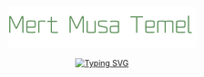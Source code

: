 <!-- ### Mert Musa Temel -->

<p align="center">
  <a href="https://github.com/mmtemel">
    <img src="https://github.com/mmtemel/mmtemel/blob/ad66a0804c6fb312b387c298f59eefc9a08a8484/b9dc5440ee13905b5582945f27033763.png" alt="Mert Musa Temel" />
  </a>
</p>

<!-- https://github.com/DenverCoder1/readme-typing-svg -->
<p align="center">
 <a href="https://www.linkedin.com/in/mert-musa-temel-a86640121/">
   <img src="https://readme-typing-svg.demolab.com?font=montserrat&size=24&pause=1000&color=BBDFC5&center=true&width=550&lines=C%2FC%2B%2B+developer%2Flearner+at+Ecole+42;Former+automation+project+engineer;Electronics+and+Telecommunication+Engineer" alt="Typing SVG" />
  </a>
</p>
